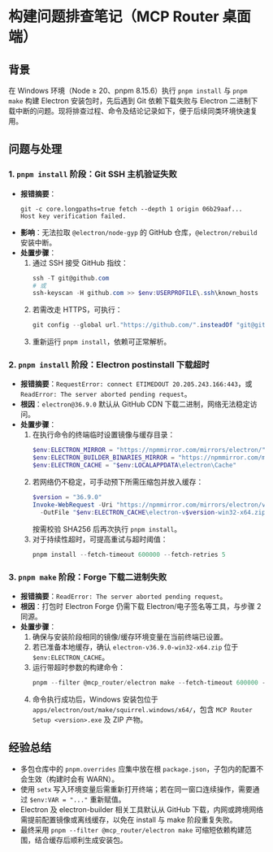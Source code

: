 # 构建问题排查笔记（MCP Router 桌面端）

## 背景
在 Windows 环境（Node ≥ 20、pnpm 8.15.6）执行 `pnpm install` 与 `pnpm make` 构建 Electron 安装包时，先后遇到 Git 依赖下载失败与 Electron 二进制下载中断的问题。现将排查过程、命令及结论记录如下，便于后续同类环境快速复用。

## 问题与处理

### 1. `pnpm install` 阶段：Git SSH 主机验证失败
- **报错摘要**：
  ```text
  git -c core.longpaths=true fetch --depth 1 origin 06b29aaf...
  Host key verification failed.
  ```
- **影响**：无法拉取 `@electron/node-gyp` 的 GitHub 仓库，`@electron/rebuild` 安装中断。
- **处置步骤**：
  1. 通过 SSH 接受 GitHub 指纹：
     ```powershell
     ssh -T git@github.com
     # 或
     ssh-keyscan -H github.com >> $env:USERPROFILE\.ssh\known_hosts
     ```
  2. 若需改走 HTTPS，可执行：
     ```powershell
     git config --global url."https://github.com/".insteadOf "git@github.com:"
     ```
  3. 重新运行 `pnpm install`，依赖可正常解析。

### 2. `pnpm install` 阶段：Electron postinstall 下载超时
- **报错摘要**：`RequestError: connect ETIMEDOUT 20.205.243.166:443`，或 `ReadError: The server aborted pending request`。
- **根因**：`electron@36.9.0` 默认从 GitHub CDN 下载二进制，网络无法稳定访问。
- **处置步骤**：
  1. 在执行命令的终端临时设置镜像与缓存目录：
     ```powershell
     $env:ELECTRON_MIRROR = "https://npmmirror.com/mirrors/electron/"
     $env:ELECTRON_BUILDER_BINARIES_MIRROR = "https://npmmirror.com/mirrors/electron-builder-binaries/"
     $env:ELECTRON_CACHE = "$env:LOCALAPPDATA\electron\Cache"
     ```
  2. 若网络仍不稳定，可手动预下所需压缩包并放入缓存：
     ```powershell
     $version = "36.9.0"
     Invoke-WebRequest -Uri "https://npmmirror.com/mirrors/electron/v$version/electron-v$version-win32-x64.zip" `
       -OutFile "$env:ELECTRON_CACHE\electron-v$version-win32-x64.zip"
     ```
     按需校验 SHA256 后再次执行 `pnpm install`。
  3. 对于持续性超时，可提高重试与超时阈值：
     ```powershell
     pnpm install --fetch-timeout 600000 --fetch-retries 5
     ```

### 3. `pnpm make` 阶段：Forge 下载二进制失败
- **报错摘要**：`ReadError: The server aborted pending request`。
- **根因**：打包时 Electron Forge 仍需下载 Electron/电子签名等工具，与步骤 2 同源。
- **处置步骤**：
  1. 确保与安装阶段相同的镜像/缓存环境变量在当前终端已设置。
  2. 若已准备本地缓存，确认 `electron-v36.9.0-win32-x64.zip` 位于 `$env:ELECTRON_CACHE`。
  3. 运行带超时参数的构建命令：
     ```powershell
     pnpm --filter @mcp_router/electron make --fetch-timeout 600000 --fetch-retries 5
     ```
  4. 命令执行成功后，Windows 安装包位于 `apps/electron/out/make/squirrel.windows/x64/`，包含 `MCP Router Setup <version>.exe` 及 ZIP 产物。

## 经验总结
- 多包仓库中的 `pnpm.overrides` 应集中放在根 `package.json`，子包内的配置不会生效（构建时会有 WARN）。
- 使用 `setx` 写入环境变量后需重新打开终端；若在同一窗口连续操作，需要通过 `$env:VAR = "..."` 重新赋值。
- Electron 及 electron-builder 相关工具默认从 GitHub 下载，内网或跨境网络需提前配置镜像或离线缓存，以免在 install 与 make 阶段重复失败。
- 最终采用 `pnpm --filter @mcp_router/electron make` 可缩短依赖构建范围，结合缓存后顺利生成安装包。
